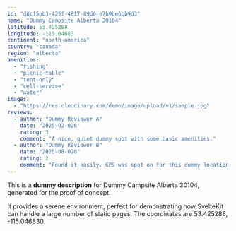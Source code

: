 ```yaml
---
id: "d8cf5eb3-425f-4817-89d6-e7b9be6bb9d3"
name: "Dummy Campsite Alberta 30104"
latitude: 53.425288
longitude: -115.04683
continent: "north-america"
country: "canada"
region: "alberta"
amenities:
  - "fishing"
  - "picnic-table"
  - "tent-only"
  - "cell-service"
  - "water"
images:
  - "https://res.cloudinary.com/demo/image/upload/v1/sample.jpg"
reviews:
  - author: "Dummy Reviewer A"
    date: "2025-02-026"
    rating: 3
    comment: "A nice, quiet dummy spot with some basic amenities."
  - author: "Dummy Reviewer B"
    date: "2025-08-020"
    rating: 2
    comment: "Found it easily. GPS was spot on for this dummy location."
---
```


This is a **dummy description** for Dummy Campsite Alberta 30104, generated for the proof of concept.

It provides a serene environment, perfect for demonstrating how SvelteKit can handle a large number of static pages. The coordinates are 53.425288, -115.046830.
